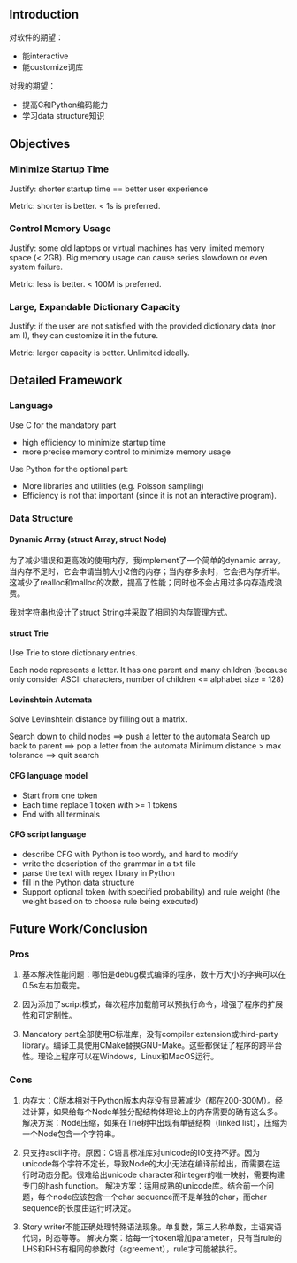 ## Introduction

对软件的期望：
* 能interactive
* 能customize词库

对我的期望：
* 提高C和Python编码能力
* 学习data structure知识

## Objectives

### Minimize Startup Time

Justify: shorter startup time == better user experience

Metric: shorter is better. < 1s is preferred.

### Control Memory Usage

Justify: some old laptops or virtual machines has very limited memory space (< 2GB). Big memory usage can cause series slowdown or even system failure.

Metric: less is better. < 100M is preferred.

### Large, Expandable Dictionary Capacity

Justify: if the user are not satisfied with the provided dictionary data (nor am I), they can customize it in the future.

Metric: larger capacity is better. Unlimited ideally.

## Detailed Framework

### Language

Use C for the mandatory part
* high efficiency to minimize startup time
* more precise memory control to minimize memory usage

Use Python for the optional part:
* More libraries and utilities (e.g. Poisson sampling)
* Efficiency is not that important (since it is not an interactive program).

### Data Structure

#### Dynamic Array (struct Array, struct Node)

为了减少错误和更高效的使用内存，我implement了一个简单的dynamic array。当内存不足时，它会申请当前大小2倍的内存；当内存多余时，它会把内存折半。这减少了realloc和malloc的次数，提高了性能；同时也不会占用过多内存造成浪费。

我对字符串也设计了struct String并采取了相同的内存管理方式。

#### struct Trie

Use Trie to store dictionary entries.

Each node represents a letter. It has one parent and many children (because only consider ASCII characters, number of children <= alphabet size = 128)

#### Levinshtein Automata

Solve Levinshtein distance by filling out a matrix.

Search down to child nodes ==> push a letter to the automata
Search up back to parent ==> pop a letter from the automata
Minimum distance > max tolerance ==> quit search

#### CFG language model

* Start from one token
* Each time replace 1 token with >= 1 tokens
* End with all terminals

#### CFG script language

* describe CFG with Python is too wordy, and hard to modify
* write the description of the grammar in a txt file
* parse the text with regex library in Python
* fill in the Python data structure
* Support optional token (with specified probability) and rule weight (the weight based on to choose rule being executed)

## Future Work/Conclusion

### Pros

1. 基本解决性能问题：哪怕是debug模式编译的程序，数十万大小的字典可以在0.5s左右加载完。

2. 因为添加了script模式，每次程序加载前可以预执行命令，增强了程序的扩展性和可定制性。

3. Mandatory part全部使用C标准库，没有compiler extension或third-party library。编译工具使用CMake替换GNU-Make。这些都保证了程序的跨平台性。理论上程序可以在Windows，Linux和MacOS运行。

### Cons

1. 内存大：C版本相对于Python版本内存没有显著减少（都在200-300M）。经过计算，如果给每个Node单独分配结构体理论上的内存需要的确有这么多。
解决方案：Node压缩，如果在Trie树中出现有单链结构（linked list），压缩为一个Node包含一个字符串。

2. 只支持ascii字符。原因：C语言标准库对unicode的IO支持不好。因为unicode每个字符不定长，导致Node的大小无法在编译前给出，而需要在运行时动态分配。很难给出unicode character和integer的唯一映射，需要构建专门的hash function。
解决方案：运用成熟的unicode库。结合前一个问题，每个node应该包含一个char sequence而不是单独的char，而char sequence的长度由运行时决定。

3. Story writer不能正确处理特殊语法现象。单复数，第三人称单数，主语宾语代词，时态等等。
解决方案：给每一个token增加parameter，只有当rule的LHS和RHS有相同的参数时（agreement），rule才可能被执行。